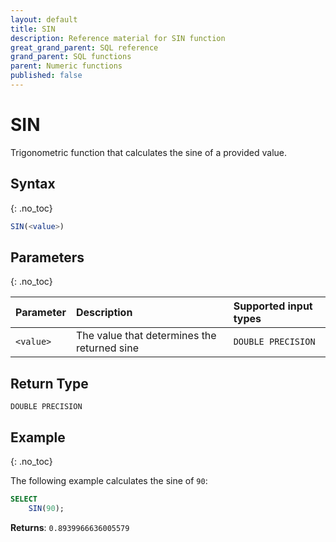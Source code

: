 ```yaml
---
layout: default
title: SIN
description: Reference material for SIN function
great_grand_parent: SQL reference
grand_parent: SQL functions
parent: Numeric functions
published: false
---
```


# SIN

Trigonometric function that calculates the sine of a provided value.

## Syntax
{: .no_toc}

```sql
SIN(<value>)
```
## Parameters
{: .no_toc}

| Parameter | Description     | Supported input types | 
| :--------- | :---------------------- | :----|
| `<value>`   | The value that determines the returned sine | `DOUBLE PRECISION` | 

## Return Type
`DOUBLE PRECISION` 

## Example
{: .no_toc}

The following example calculates the sine of `90`: 
```sql
SELECT
    SIN(90);
```

**Returns**: `0.8939966636005579`
